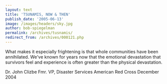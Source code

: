 ```yaml
---
layout: text
title: 'TSUNAMIS, NOW & THEN'
publish_date: '2005-06-13'
image: /images/headers/sky.jpg
author: bob-spiegelman
permalink: /archives/tusnamis/
redirect_from: /archives/000121.php
---
```


What makes it especially frightening is that whole communities have been annihilated. We've known for years now that the emotional devastation that survivors feel and experience is often greater than the physical devastation.

Dr. John Clizbe
Fmr. VP, Disaster Services
American Red Cross
December 2004
